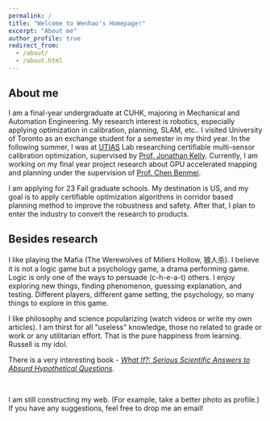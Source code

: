 ```yaml
---
permalink: /
title: "Welcome to Wenhao's Homepage!"
excerpt: "About me"
author_profile: true
redirect_from: 
  - /about/
  - /about.html
---
```












## About me



I am a final-year undergraduate at CUHK, majoring in Mechanical and Automation Engineering. My research interest is robotics, especially applying optimization in calibration, planning, SLAM, etc.. I visited University of Toronto as an exchange student for a semester in my third year. In the following summer, I was at [UTIAS](https://www.utias.utoronto.ca/) Lab researching certifiable multi-sensor calibration optimization, supervised by [Prof. Jonathan Kelly](http://stars.utias.utoronto.ca/~jkelly/). Currently, I am working on my final year project research about GPU accelerated mapping and planning under the supervision of [Prof. Chen Benmei](http://www.mae.cuhk.edu.hk/~usr/).

I am applying for 23 Fall graduate schools. My destination is US, and my goal is to apply certifiable optimization algorithms in corridor based planning method to improve the robustness and safety. After that, I plan to enter the industry to convert the research to products. 







## Besides research 



I like playing the Mafia (The Werewolves of Millers Hollow, 狼人杀). I believe it is not a logic game but a psychology game, a drama performing game. Logic is only one of the ways to persuade (c-h-e-a-t) others. I enjoy exploring new things, finding phenomenon, guessing explanation, and testing. Different players, different game setting, the psychology, so many things to explore in this game. 

I like philosophy and science popularizing (watch videos or write my own articles). I am thirst for all "useless" knowledge, those no related to grade or work or any utilitarian effort. That is the pure happiness from learning. Russell is my idol. 

There is a very interesting book - *[What If?: Serious Scientific Answers to Absurd Hypothetical Questions](https://en.wikipedia.org/wiki/What_If%3F_(book))*. 

 

<br />


I am still constructing my web. (For example, take a better photo as profile.) If you have any suggestions, feel free to drop me an email!
